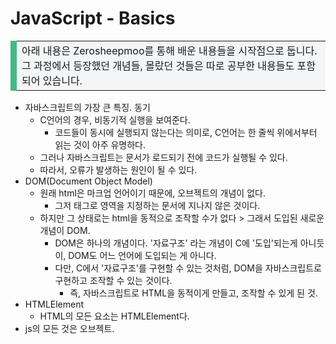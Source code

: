 # JavaScript - Basics

<table>
    <tr>
        <td style="border-left: 10px #42b983 solid; background-color:#f3f5f7;">
            아래 내용은 Zerosheepmoo를 통해 배운 내용들을 시작점으로 둡니다.
            <br>그 과정에서 등장했던 개념들, 몰랐던 것들은 따로 공부한 내용들도 포함되어 있습니다.
        </td>
    </tr>
</table>

- 자바스크립트의 가장 큰 특징. 동기
  - C언어의 경우, 비동기적 실행을 보여준다.
    - 코드들이 동시에 실행되지 않는다는 의미로, C언어는 한 줄씩 위에서부터 읽는 것이 아주 유명하다.
  - 그러나 자바스크립트는 문서가 로드되기 전에 코드가 실행될 수 있다.
  - 따라서, 오류가 발생하는 원인이 될 수 있다.
- DOM(Document Object Model)
  - 원래 html은 마크업 언어이기 때문에, 오브젝트의 개념이 없다.
    - 그저 태그로 영역을 지정하는 문서에 지나지 않은 것이다.
  - 하지만 그 상태로는 html을 동적으로 조작할 수가 없다 > 그래서 도입된 새로운 개념이 DOM.
    - DOM은 하나의 개념이다. '자료구조' 라는 개념이 C에 '도입'되는게 아니듯이, DOM도 어느 언어에 도입되는 게 아니다.
    - 다만, C에서 '자료구조'를 구현할 수 있는 것처럼, DOM을 자바스크립트로 구현하고 조작할 수 있는 것이다.
      - 즉, 자바스크립트로 HTML을 동적이게 만들고, 조작할 수 있게 된 것.
- HTMLElement
  - HTML의 모든 요소는 HTMLElement다. 
- js의 모든 것은 오브젝트.